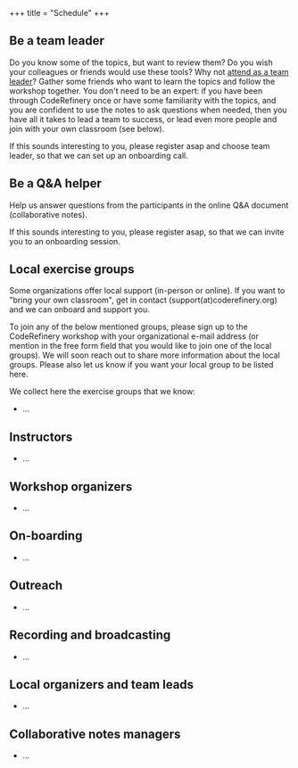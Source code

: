 +++
title = "Schedule"
+++

## Be a team leader

Do you know some of the topics, but want to review them?
Do you wish your colleagues or friends would use these tools?
Why not [attend as a team leader](@/join.md)?
Gather some friends who want to learn the topics and follow the workshop together.
You don't need to be an expert: if you have been through CodeRefinery once or have some familiarity
with the topics, and you are confident to use the notes to ask questions when needed,
then you have all it takes to lead a team to success,
or lead even more people and join with your own classroom (see below).

If this sounds interesting to you, please register asap and choose team leader, 
so that we can set up an onboarding call. 


## Be a Q&A helper

Help us answer questions from the participants in the online Q&A document (collaborative notes).

If this sounds interesting to you, please register asap, so that we can invite you to an onboarding session. 


## Local exercise groups

Some organizations offer local support (in-person or online). 
If you want to "bring your own classroom", get in contact (support(at)coderefinery.org) and we can onboard and support you.

To join any of the below mentioned groups, please sign up to the CodeRefinery workshop with your organizational e-mail address (or mention in the free form field that you would like to join one of the local groups). We will soon reach out to share more information about the local groups. Please also let us know if you want your local group to be listed here. 

We collect here the exercise groups that we know:
- ...


## Instructors

- ...


## Workshop organizers

- ...


## On-boarding

- ...


## Outreach

- ...


## Recording and broadcasting

- ...


## Local organizers and team leads

- ...


## Collaborative notes managers

- ...

